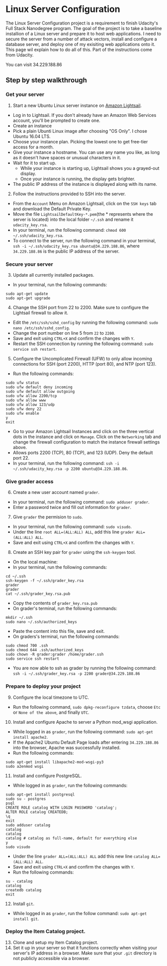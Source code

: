 # Linux Server Configuration
The Linux Server Configuration project is a requirement to finish Udacity's Full Stack Nanodegree program. The goal of the project is to take a baseline installion of a Linux server and prepare it to host web applications. I need to secure the server from a number of attack vectors, install and configure a database server, and deploy one of my exisiting web applications onto it. This page wil explain how to do all of this. Part of the instructions come from Udacity.

You can visit 34.229.188.86

## Step by step walkthrough
### Get your server
1. Start a new Ubuntu Linux server instance on [Amazon Lightsail](https://lightsail.aws.amazon.com/).
* Log in to Lightsail. If you don't already have an Amazon Web Services account, you'll be prompted to create one.
* Create an instance
* Pick a plain Ubunti Linux image after choosing "OS Only". I chose Ubuntu 16.04 LTS.
* Choose your instance plan. Picking the lowest one to get free-tier access for a month.
* Give your instance a hostname. You can use any name you like, as long as it doesn't have spaces or unusual characters in it.
* Wait for it to start up.
  * While your instance is starting up, Lightsail shows you a grayed-out display.
  * Once your instance is running, the display gets brighter.
* The public IP address of the instance is displayed along with its name.
2. Follow the instructions provided to SSH into the server.
* From the ```Account``` Menu on Amazon Lightsail, click on the ```SSH keys``` tab and download the Default Private Key.
* Move the file ```LightsailDefaultKey-*.pem```(the * represents where the server is located) into the local folder ```~/.ssh``` and rename it ```udacity_key.rsa```.
* In your terminal, run the following command: ```chmod 600 ~/.ssh/udacity_key.rsa```.
* To connect to the server, run the following command in your terminal, ```ssh -i ~/.ssh/udacity_key.rsa ubuntu@34.229.188.86```, where ```34.229.188.86``` is the public IP address of the server.

### Secure your server
3. Update all currently installed packages.
* In your terminal, run the following commands:
```
sudo apt-get update
sudo apt-get upgrade
```
4. Change the SSH port from 22 to 2200. Make sure to configure the Lightsail firewall to allow it.
* Edit the ```/etc/ssh/sshd_config``` by running the following command: ```sudo nano /etc/ssh/sshd_config```.
* Change the port number on line 5 from ```22``` to ```2200```.
* Save and exit using ```CTRL+X``` and confirm the changes with ```Y```.
* Restart the SSH connection by running the following command: ```sudo service ssh restart```.
5. Configure the Uncomplicated Firewall (UFW) to only allow incoming connections for SSH (port 2200), HTTP (port 80), and NTP (port 123).
* Run the following commands:
```
sudo ufw status
sudo ufw default deny incoming
sudo ufw default allow outgoing
sudo ufw allow 2200/tcp
sudo ufw allow www
sudo ufw allow 123/udp
sudo ufw deny 22
sudo ufw enable
y
exit
```
* Go to your Amazon Lightsail Instances and click on the three vertical dots in the instance and click on ```Manage```. Click on the ```Networking``` tab and change the firewall configuration to match the instance firewall settings above.
* Allows ports 2200 (TCP), 80 (TCP), and 123 (UDP). Deny the default port 22.
* In your terminal, run the following command: ```ssh -i ~/.ssh/udacity_key.rsa -p 2200 ubuntu@34.229.188.86```.

### Give grader access
6. Create a new user account named ```grader```.
* In your terminal, run the following command: ```sudo adduser grader```.
* Enter a password twice and fill out information for ```grader```.
7. Give ```grader``` the permision to ```sudo```.
* In your terminal, run the following command: ```sudo visudo```.
* Under the line ```root ALL=(ALL:ALL) ALL```, add this line ```grader ALL=(ALL:ALL) ALL```.
* Save and exit using ```CTRL+X``` and confirm the changes with ```Y```.
8. Create an SSH key pair for ```grader``` using the ```ssh-keygen``` tool.
* On the local machine:
 * In your terminal, run the following commands:
 ```
 cd ~/.ssh
 ssh-keygen -f ~/.ssh/grader_key.rsa
 grader
 grader
 cat ~/.ssh/grader_key.rsa.pub
 ```
 * Copy the contents of ```grader_key.rsa.pub```
 * On grader's terminal, run the following commands:
 ```
 mkdir ~/.ssh
 sudo nano ~/.ssh/authorized_keys
 ```
 * Paste the content into this file, save and exit.
 * On graders's terminal, run the following commands:
 ```
 sudo chmod 700 .ssh
 sudo chmod 644 .ssh/authorized_keys
 sudo chown -R grader:grader /home/grader.ssh
 sudo service ssh restart
 ```
 * You are now able to ssh as grader by running the following command: ```ssh -i ~/.ssh/grader_key.rsa -p 2200 grader@34.229.188.86```

### Prepare to deploy your project
9. Configure the local timezone to UTC.
* Run the following command, ```sudo dpkg-reconfigure tzdata```, choose ```Etc``` or ```None of the above```, and finally ```UTC```.
10. Install and configure Apache to server a Python mod_wsgi application.
* While logged in as ```grader```, run the following command: ```sudo apt-get install apache2```.
* If the Apache2 Ubuntu Default Page loads after entering ```34.229.188.86``` into the browser, Apache was successfully installed.
* Run the following commands:
```
sudo apt-get install libapache2-mod-wsgi-py3
sudo a2enmod wsgi
```
11. Install and configure PostgreSQL.
* While logged in as ```grader```, run the following commands: 
```
sudo apt-get install postgresql
sudo su - postgres
psql
CREATE ROLE catalog WITH LOGIN PASSWORD 'catalog';
ALTER ROLE catalog CREATEDB;
\q
exit
sudo adduser catalog
catalog
catalog
catalog # catalog as full-name, default for everything else
y
sudo visudo
```
* Under the line ```grader ALL=(ALL:ALL) ALL``` add this new line ```catalog ALL=(ALL:ALL) ALL```.
* Save and exit using ```CTRL+X``` and confirm the changes with ```Y```.
* Run the following commands:
```
su - catalog
catalog
createdb catalog
exit
```
12. Install ```git```.
* While logged in as ```grader```, run the follow command: ```sudo apt-get install git```.

### Deploy the Item Catalog project.
13. Clone and setup my Item Catalog project.
14. Set it up in your server so that it functions correctly when visiting your server's IP address in a browser. Make sure that your ```.git``` directory is not publicly accessible via a browser.
